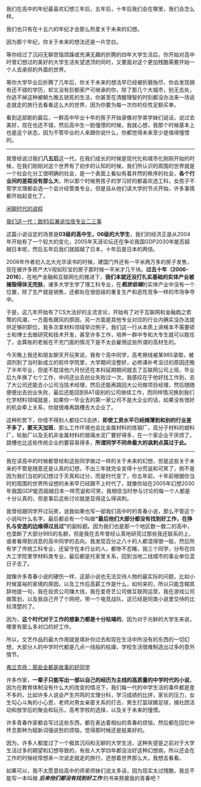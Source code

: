 <p>我们在高中的年纪最喜欢幻想三年后，五年后，十年后我们会在哪里，我们会怎么样。</p><p>我们也只有在十五六的年纪才会那么热爱关于未来的幻想。</p><p>因为那个年纪，你关于未来的想法还是一片空白。</p><p>等你经过了沉闷无聊苦恼烦躁或充满无趣的折腾的四年大学生活后，你开始对高中时曾幻想过的美好的大学生活失望透顶的同时，又要面对这个更加残酷需要开始一个人去承担的外面的世界。</p><p>等你大学毕业后折腾了几年后，你关于未来的想法早已经被折磨殆尽，你会发现拥有还不错的学历，却又没有巨额家产可继承的你，除了那几个大城市，别无去处，你逃不掉这种被朝九晚五锁死的生活，你甚至在清醒理智的时刻都没办法来一场说走就走的旅行去看看这么大的世界，因为你要为每一次你的任性足额买单。</p><p>看到这部剧的最后，一群高中毕业十年的孩子开始录像对学弟学妹们说话，说过去美好，现在也还不错，然后高中生一脸憧憬的时候，我就心想，我那个时候基本上也是这个状态，因为不管毕业的人来跟你说什么，你都觉得未来至少是值得憧憬的。</p><hr/><p>我曾经说过我们<b>八五后</b>这一代，在我们成长的时候是现代化和城市化刚刚开始的时候，在我们刚刚对这个世界有了初步的认知的时候，我们所认识的周围的世界就是一个社会化分工很明确的社会，是一个表面上看似有着井然的秩序的社会，<b>各个行业间的差距没有那么大</b>，所以那个时候男孩子的学习好的都喜欢选工科，女孩子不管学文理都会选一个会计经管类专业，但是自从他们读大学的节点开始，许多事情都开始起变化了。</p><p><a href="https://zhuanlan.zhihu.com/p/32527634" class="internal">闲聊时代的进程</a> </p><p><a href="https://zhuanlan.zhihu.com/p/29901509" class="internal">我们这一代：致85后兼说垃圾专业二三事</a> </p><p>这篇小说设定的场景是<b>03级的高中生，06级的大学生</b>，我们的经济正是从2004年开始有了一个较大的变化，2005年天涯论坛还在争论我国GDP2030年能否超越日本呢，然后五年后我们就超越了日本，十年后是日本的两倍。</p><p>2006年作者初入北大光华读书的时候，建国门外还有一平米两万多的房子发售，现在被许多房产大V视如珍宝的房子那时候一平米才几千块。<b>过去十年（2006-2016）</b>，在地产金融和互联网化的推进下，<b>我们本就还没打扎实基础的实体产业被摧毁得体无完肤</b>，诸多大学生学了理工科专业，在<b><i>粗放低端</i></b>的实体产业中没有一个位置，除了生产就是销售，还都处在很低级的重复生产和恶性竞争一样的市场争夺中。</p><p>于是，这几年开始有了CS大法好的主流言论，开始有了对于互联网和金融趋之若鹜的风潮，一方面有跟风的原因，另一方面是其他专业对应的行业内确实没办法提供足够的职位，我多次拿材料领域举过例子，我们这一行从本质上讲根本不需要硕士和博士去做研究和技术开发，甚至许多工作，培养一群中专和大专生就可以胜任了，会算账的老板在不充门面的情况下是不太会雇佣这些所谓的高材生的。</p><p>今天晚上我还和朋友聊天开玩笑说，我有个高中同学，高考擦线被某985录取，被调剂到了当时新成立的软件学院里，大学期间没整好，必修课补考没过的原因还晚了半年毕业，但是不耽误他六月份还在本科延期期间就去了互联网公司上班，毕业后九年换了七个工作，中间还出去创业失败过一次，我感叹在于他好找工作到，去了大公司还能去小公司当技术经理，然后还能再跳回大公司做项目经理，然后随随便便出去创业失败，最后还能回到BAT级别的公司继续工作，而同样情况换到我们化学材料领域就是，如果你一毕业去的第一家公司不是大企业的话，如果没有很好的机会牵上关系，你就很难再跳槽去大企业了。</p><p>这种形势下，你怪不得别人都往CS去挤，<b>即使工资水平已经摊薄到和别的行业差不多了，要天天加班</b>，那么工作环境也会比金属材料的炼钢厂，高分子材料的塑料厂，轮胎厂以及无机非金属材料的玻璃水泥厂要好得多，在一个家企业干厌烦了，跳槽也比这些传统企业的要容易得多，<b>所谓同学不同命最大的讽刺点莫过于此。</b></p><hr/><p>我在读高中的时候都曾经和这些同学做过一样的关于未来的幻想，但是这些关于未来的不管是随意还是认真的幻想，不出三年就完全变得十分荒诞和可笑了，倒不是因为我们当初的幻想过于天真和过分，而是时代变了，你五年前，十年前根据你当时的周围的世界所设想的未来早已经跟不上时代了，就像你站在2005年幻想2030年我国GDP能否超越日本一样荒诞和可笑，我相信当时参与讨论的每一个人都是十分认真的，但是事后这些讨论就是显得这么得讽刺。</p><p>我曾经跟同学开过玩笑，说我如果也写一部我们高中时的青春小说，那么不管这个小说叫什么名字，最后都会有一个叫做<b>“最后他们大部分都没有找到好工作，在挣扎与安逸的边缘得过且过”</b>的副标题。因为我们也是那一个地区数一数二的高中，也垄断了大部分985的名额，但是我在去年曾经认真地研究过那些我还联系的上，或者看得到消息的高中同学的去向，我发现百分之八十的人都混得很一般，然后所有学了传统工科专业，还留守在本行业的人，都惨不忍睹，我三个同学，分布在四大工学院里学材料类专业，最后都是托家里关系，回到当地二线城市的事业单位混日子去了。</p><p>就像许多青春小说的硬伤一样，这部小说也无法交待人物的最实际的问题，比如小时候富裕的家境的原因，以及工作后高薪工作是什么，如何来的，所以只能含糊其辞地提一句，我在投资公司赚大钱，我在爱奇艺公司做互联网运营，我在游戏公司做策划，以及我自己开了个网吧，带一个电竞战队，这已经是同类小说里交待的比较清楚的了。</p><p>因为，<b>这个时代对于工作的想象力都是十分枯竭的</b>，因为对于光鲜的大学生来说，哪里有那么多对口的好工作。</p><p>所以，文艺作品的最大作用就是填补你过去和现在生活中所没有的东西的一切幻想，大部分人的中学时代都是几点一线般的枯燥，学校生活很难制造出过多的意外情节。</p><p><a href="https://zhuanlan.zhihu.com/p/30780351" class="internal">弗兰克扬：那些全都是故事的好同学</a> </p><p>许多作家，<b>一辈子只能写出一部以自己的经历为主线的高质量的中学时代的小说</b>，因为在教育体制没有什么大的改变的情况下，我们每一代的中学生活的事件都是差不多的，比如许多人说会产生共鸣的文理分科，学习成绩的比拼，家长的压力，女生勾心斗角的小心思，老师对男女亲密关系的打击，男生打篮球踢足球，搞社团活动和放学后的聚会和玩乐，高考学校的选择，以及关于未来的憧憬。</p><p>许多青春作家都会写过这些东西，都在表达着相似的青春的烦恼，然后都在回忆中怀念那种为赋新词强说愁的烦恼，觉得那时候还是挺美好的。</p><p>因为，许多人都度过了一个极其沉闷和无聊的大学生活，这种失望是之前对于大学生活过多的期望和幻想导致的，有些人大学四年都没治好这种幻想病，所以还会在工作的时候经常想来一次说走就走的旅行，还想着世界那么大，我想去看看。</p><p>如果可以，我不太愿意给高中的师弟师妹们说太多话，因为现实太过残酷，我总不能写一本叫做 <b><i>后来他们都没有找到好工作 </i></b>的书来祭奠我的青春吧？</p><p></p>